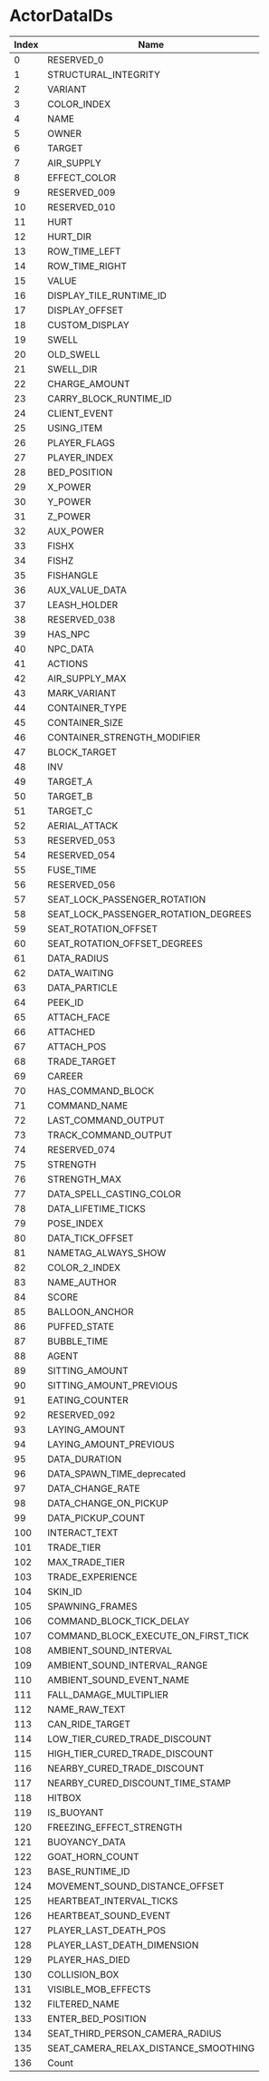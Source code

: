 # ActorDataIDs

Index | Name
--- | ---
0 | RESERVED_0
1 | STRUCTURAL_INTEGRITY
2 | VARIANT
3 | COLOR_INDEX
4 | NAME
5 | OWNER
6 | TARGET
7 | AIR_SUPPLY
8 | EFFECT_COLOR
9 | RESERVED_009
10 | RESERVED_010
11 | HURT
12 | HURT_DIR
13 | ROW_TIME_LEFT
14 | ROW_TIME_RIGHT
15 | VALUE
16 | DISPLAY_TILE_RUNTIME_ID
17 | DISPLAY_OFFSET
18 | CUSTOM_DISPLAY
19 | SWELL
20 | OLD_SWELL
21 | SWELL_DIR
22 | CHARGE_AMOUNT
23 | CARRY_BLOCK_RUNTIME_ID
24 | CLIENT_EVENT
25 | USING_ITEM
26 | PLAYER_FLAGS
27 | PLAYER_INDEX
28 | BED_POSITION
29 | X_POWER
30 | Y_POWER
31 | Z_POWER
32 | AUX_POWER
33 | FISHX
34 | FISHZ
35 | FISHANGLE
36 | AUX_VALUE_DATA
37 | LEASH_HOLDER
38 | RESERVED_038
39 | HAS_NPC
40 | NPC_DATA
41 | ACTIONS
42 | AIR_SUPPLY_MAX
43 | MARK_VARIANT
44 | CONTAINER_TYPE
45 | CONTAINER_SIZE
46 | CONTAINER_STRENGTH_MODIFIER
47 | BLOCK_TARGET
48 | INV
49 | TARGET_A
50 | TARGET_B
51 | TARGET_C
52 | AERIAL_ATTACK
53 | RESERVED_053
54 | RESERVED_054
55 | FUSE_TIME
56 | RESERVED_056
57 | SEAT_LOCK_PASSENGER_ROTATION
58 | SEAT_LOCK_PASSENGER_ROTATION_DEGREES
59 | SEAT_ROTATION_OFFSET
60 | SEAT_ROTATION_OFFSET_DEGREES
61 | DATA_RADIUS
62 | DATA_WAITING
63 | DATA_PARTICLE
64 | PEEK_ID
65 | ATTACH_FACE
66 | ATTACHED
67 | ATTACH_POS
68 | TRADE_TARGET
69 | CAREER
70 | HAS_COMMAND_BLOCK
71 | COMMAND_NAME
72 | LAST_COMMAND_OUTPUT
73 | TRACK_COMMAND_OUTPUT
74 | RESERVED_074
75 | STRENGTH
76 | STRENGTH_MAX
77 | DATA_SPELL_CASTING_COLOR
78 | DATA_LIFETIME_TICKS
79 | POSE_INDEX
80 | DATA_TICK_OFFSET
81 | NAMETAG_ALWAYS_SHOW
82 | COLOR_2_INDEX
83 | NAME_AUTHOR
84 | SCORE
85 | BALLOON_ANCHOR
86 | PUFFED_STATE
87 | BUBBLE_TIME
88 | AGENT
89 | SITTING_AMOUNT
90 | SITTING_AMOUNT_PREVIOUS
91 | EATING_COUNTER
92 | RESERVED_092
93 | LAYING_AMOUNT
94 | LAYING_AMOUNT_PREVIOUS
95 | DATA_DURATION
96 | DATA_SPAWN_TIME_deprecated
97 | DATA_CHANGE_RATE
98 | DATA_CHANGE_ON_PICKUP
99 | DATA_PICKUP_COUNT
100 | INTERACT_TEXT
101 | TRADE_TIER
102 | MAX_TRADE_TIER
103 | TRADE_EXPERIENCE
104 | SKIN_ID
105 | SPAWNING_FRAMES
106 | COMMAND_BLOCK_TICK_DELAY
107 | COMMAND_BLOCK_EXECUTE_ON_FIRST_TICK
108 | AMBIENT_SOUND_INTERVAL
109 | AMBIENT_SOUND_INTERVAL_RANGE
110 | AMBIENT_SOUND_EVENT_NAME
111 | FALL_DAMAGE_MULTIPLIER
112 | NAME_RAW_TEXT
113 | CAN_RIDE_TARGET
114 | LOW_TIER_CURED_TRADE_DISCOUNT
115 | HIGH_TIER_CURED_TRADE_DISCOUNT
116 | NEARBY_CURED_TRADE_DISCOUNT
117 | NEARBY_CURED_DISCOUNT_TIME_STAMP
118 | HITBOX
119 | IS_BUOYANT
120 | FREEZING_EFFECT_STRENGTH
121 | BUOYANCY_DATA
122 | GOAT_HORN_COUNT
123 | BASE_RUNTIME_ID
124 | MOVEMENT_SOUND_DISTANCE_OFFSET
125 | HEARTBEAT_INTERVAL_TICKS
126 | HEARTBEAT_SOUND_EVENT
127 | PLAYER_LAST_DEATH_POS
128 | PLAYER_LAST_DEATH_DIMENSION
129 | PLAYER_HAS_DIED
130 | COLLISION_BOX
131 | VISIBLE_MOB_EFFECTS
132 | FILTERED_NAME
133 | ENTER_BED_POSITION
134 | SEAT_THIRD_PERSON_CAMERA_RADIUS
135 | SEAT_CAMERA_RELAX_DISTANCE_SMOOTHING
136 | Count